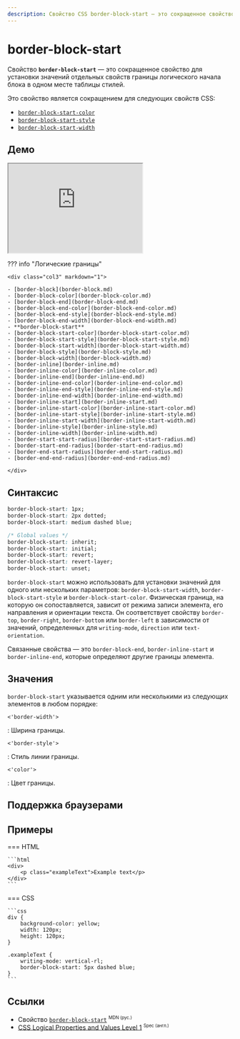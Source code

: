 ```yaml
---
description: Свойство CSS border-block-start — это сокращенное свойство для установки значений отдельных свойств границы логического начала блока в одном месте таблицы стилей.
---
```


# border-block-start

Свойство **`border-block-start`** — это сокращенное свойство для установки значений отдельных свойств границы логического начала блока в одном месте таблицы стилей.

Это свойство является сокращением для следующих свойств CSS:

-   [`border-block-start-color`](border-block-start-color.md)
-   [`border-block-start-style`](border-block-start-style.md)
-   [`border-block-start-width`](border-block-start-width.md)

## Демо

<iframe class="interactive is-default-height" height="200" src="https://interactive-examples.mdn.mozilla.net/pages/css/border-block-start.html" title="MDN Web Docs Interactive Example" loading="lazy" data-readystate="complete"></iframe>

??? info "Логические границы"

    <div class="col3" markdown="1">

    - [border-block](border-block.md)
    - [border-block-color](border-block-color.md)
    - [border-block-end](border-block-end.md)
    - [border-block-end-color](border-block-end-color.md)
    - [border-block-end-style](border-block-end-style.md)
    - [border-block-end-width](border-block-end-width.md)
    - **border-block-start**
    - [border-block-start-color](border-block-start-color.md)
    - [border-block-start-style](border-block-start-style.md)
    - [border-block-start-width](border-block-start-width.md)
    - [border-block-style](border-block-style.md)
    - [border-block-width](border-block-width.md)
    - [border-inline](border-inline.md)
    - [border-inline-color](border-inline-color.md)
    - [border-inline-end](border-inline-end.md)
    - [border-inline-end-color](border-inline-end-color.md)
    - [border-inline-end-style](border-inline-end-style.md)
    - [border-inline-end-width](border-inline-end-width.md)
    - [border-inline-start](border-inline-start.md)
    - [border-inline-start-color](border-inline-start-color.md)
    - [border-inline-start-style](border-inline-start-style.md)
    - [border-inline-start-width](border-inline-start-width.md)
    - [border-inline-style](border-inline-style.md)
    - [border-inline-width](border-inline-width.md)
    - [border-start-start-radius](border-start-start-radius.md)
    - [border-start-end-radius](border-start-end-radius.md)
    - [border-end-start-radius](border-end-start-radius.md)
    - [border-end-end-radius](border-end-end-radius.md)

    </div>

## Синтаксис

```css
border-block-start: 1px;
border-block-start: 2px dotted;
border-block-start: medium dashed blue;

/* Global values */
border-block-start: inherit;
border-block-start: initial;
border-block-start: revert;
border-block-start: revert-layer;
border-block-start: unset;
```

`border-block-start` можно использовать для установки значений для одного или нескольких параметров: `border-block-start-width`, `border-block-start-style` и `border-block-start-color`. Физическая граница, на которую он сопоставляется, зависит от режима записи элемента, его направления и ориентации текста. Он соответствует свойству `border-top`, `border-right`, `border-bottom` или `border-left` в зависимости от значений, определенных для `writing-mode`, `direction` или `text-orientation`.

Связанные свойства — это `border-block-end`, `border-inline-start` и `border-inline-end`, которые определяют другие границы элемента.

## Значения

`border-block-start` указывается одним или несколькими из следующих элементов в любом порядке:

`<'border-width'>`

: Ширина границы.

`<'border-style'>`

: Стиль линии границы.

`<'color'>`

: Цвет границы.

## Поддержка браузерами

<p class="ciu_embed" data-feature="mdn-css__properties__border-block-start" data-periods="future_1,current,past_1,past_2" data-accessible-colours="false"></p>

## Примеры

=== HTML

    ```html
    <div>
    	<p class="exampleText">Example text</p>
    </div>
    ```

=== CSS

    ```css
    div {
    	background-color: yellow;
    	width: 120px;
    	height: 120px;
    }

    .exampleText {
    	writing-mode: vertical-rl;
    	border-block-start: 5px dashed blue;
    }
    ```

## Ссылки

-   Свойство [`border-block-start`](https://developer.mozilla.org/ru/docs/Web/CSS/border-block-start) <sup><small>MDN (рус.)</small></sup>
-   [CSS Logical Properties and Values Level 1](https://w3c.github.io/csswg-drafts/css-logical/#border-shorthands) <sup><small>Spec (англ.)</small></sup>
